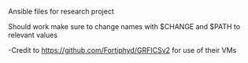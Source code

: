 Ansible files for research project

Should work make sure to change names with $CHANGE and $PATH to relevant values

-Credit to https://github.com/Fortiphyd/GRFICSv2 for use of their VMs
